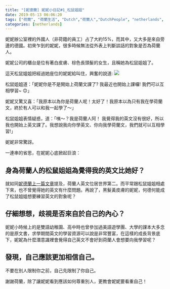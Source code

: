```yaml
---
title: "[妮德蘭] 妮妮小日記#1_松鼠姐姐"
date: 2019-05-13 06:06:20
tags: ["荷蘭", "荷蘭生活", "Dutch","荷蘭人","DutchPeople", "netherlands", "NL", "workinNetherlands", "lifeinNetherlands"]
categories: [netherlands]
---
```

妮妮辦公室裡的外國人（非荷籍的員工）占了大約15%，而其中，又大多是來自旁邊的德國。初來乍到的妮妮，很多時候無法從外表上判斷談話的對象是否為荷蘭人。



妮妮公司的櫃台是位有著白皮膚、棕色長頭髮的女生，且稱她為松鼠姐姐了。

這天松鼠姐姐把經過她座位的妮妮給叫住，興奮的說道:
![](/images/yvette.jpg)



<!--more-->


松鼠姐姐道：「妮妮你是不是開始上荷蘭文課了? 我最近也開始上課囉! 我們可以互相學習~ 😊」



妮妮又驚又喜：「我原本以為你是荷蘭人呢！太好了！我原本以為只有我在學荷蘭文，終於有人可以和我一起學了～」

 

松鼠姐姐表情疑惑，道：「咦～？我是荷蘭人阿！ 我覺得我的英文沒有很好，所以我也開始上英文課了。我想說我向你學英文、你向我學荷蘭文，我們就可以互相學習!」



妮妮非常驚訝。



一連串的省思，在妮妮心底掀起巨浪：



## 身為荷蘭人的松鼠姐姐為覺得我的英文比她好？



就如同[妮德蘭上一篇文章](https://nininanaa.github.io/2019/05/06/dutch/)提及，荷蘭人英文位居世界第二。而平常跟松鼠姐姐相處下來，也不曾覺得她的英文有什麼問題。再說了，黑髮黃皮膚的妮妮，何德何能成了松鼠姐姐想要練習英文的對象呢？



## 仔細想想，歧視是否來自於自己的內心？



妮妮小時候上的是雙語幼稚園、高中時也曾參加過美語遊學團、大學的課本大多念的是原文書，求學期間英文的學習資源可以說是非常豐富，在這樣的成長背景底下，妮妮為什麼潛意識裡會覺得自己英文不會好到荷蘭人會想要向我學習呢？



## 發現，自己應該更加相信自己。



不要在別人限制你之前，自己先限制了你自己。



謝謝荷蘭，除了讓妮妮看到應該如何尊重別人，更教會妮妮要看重自己！






